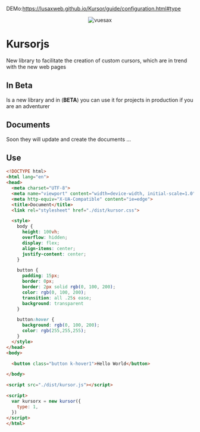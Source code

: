 DEMo:https://lusaxweb.github.io/Kursor/guide/configuration.html#type
<p align="center">
  <img src="https://raw.githubusercontent.com/lusaxweb/kursor/master/assets/Kursorjs.gif" alt="vuesax" />
</p>

# Kursorjs

New library to facilitate the creation of custom cursors, which are in trend with the new web pages

## In Beta

Is a new library and in (**BETA**) you can use it for projects in production if you are an adventurer

## Documents

Soon they will update and create the documents ...

## Use

```html
<!DOCTYPE html>
<html lang="en">
<head>
  <meta charset="UTF-8">
  <meta name="viewport" content="width=device-width, initial-scale=1.0">
  <meta http-equiv="X-UA-Compatible" content="ie=edge">
  <title>Document</title>
  <link rel="stylesheet" href="./dist/kursor.css">

  <style>
    body {
      height: 100vh;
      overflow: hidden;
      display: flex;
      align-items: center;
      justify-content: center;
    }

    button {
      padding: 15px;
      border: 0px;
      border: 2px solid rgb(0, 100, 200);
      color: rgb(0, 100, 200);
      transition: all .25s ease;
      background: transparent
    }

    button:hover {
      background: rgb(0, 100, 200);
      color: rgb(255,255,255);
    }
  </style>
</head>
<body>

  <button class="button k-hover1">Hello World</button>

</body>

<script src="./dist/kursor.js"></script>

<script>
  var kursorx = new kursor({
    type: 1,
  })
</script>
</html>
```
